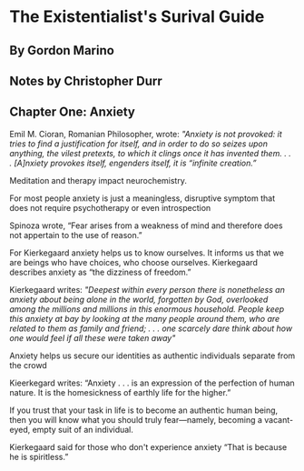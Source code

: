# The Existentialist's Surival Guide
## By Gordon Marino
## Notes by Christopher Durr

## Chapter One: Anxiety

Emil M. Cioran, Romanian Philosopher, wrote: *"Anxiety is not provoked: it tries to find a justification for itself, and in order to do so seizes upon anything, the vilest pretexts, to which it clings once it has invented them. . . . [A]nxiety provokes itself, engenders itself, it is “infinite creation.”*

Meditation and therapy impact neurochemistry.

For most people anxiety is just a meaningless, disruptive symptom that does not require psychotherapy or even introspection

Spinoza wrote, “Fear arises from a weakness of mind and
therefore does not appertain to the use of reason.”

For Kierkegaard anxiety helps us to know ourselves. It informs us that we are beings who have
choices, who choose ourselves. Kierkegaard describes anxiety as “the dizziness of freedom.” 

Kierkegaard writes: *"Deepest within every person there is nonetheless an anxiety about being alone in the world, forgotten by God,
overlooked among the millions and millions in this enormous household. People keep this anxiety at bay by looking
at the many people around them, who are related to them as family and friend; . . . one scarcely dare think about
how one would feel if all these were taken away"*

Anxiety helps us secure our identities as authentic individuals separate from the crowd

Kieerkegard writes: “Anxiety . . . is an expression of the perfection of human nature. It is the homesickness of earthly life for
the higher.”

If you trust that your task in life is to become an authentic human being, then you will know
what you should truly fear—namely, becoming a vacant-eyed, empty suit of an individual.

Kierkegaard said for those who don't experience anxiety “That is because he is spiritless.”



